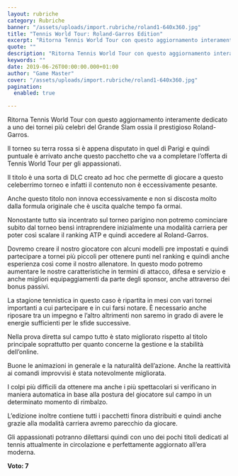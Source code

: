 ```yaml
---
layout: rubriche
category: Rubriche
banner: "/assets/uploads/import.rubriche/roland1-640x360.jpg"
title: "Tennis World Tour: Roland-Garros Edition"
excerpt: "Ritorna Tennis World Tour con questo aggiornamento interamente dedicato a uno dei tornei più celebri del Grande Slam ossia il prestigioso Roland-Garros. Il torneo su terra rossa si è appena disputato in quel di Parigi e quindi puntuale è arrivato anche questo pacchetto che va a completare l’offerta di Tennis World Tour per gli appassionati. [&hellip"
quote: ""
description: "Ritorna Tennis World Tour con questo aggiornamento interamente dedicato a uno dei tornei più celebri del Grande Slam ossia il prestigioso Roland-Garros. Il torneo su terra rossa si è appena disputato in quel di Parigi e quindi puntuale è arrivato anche questo pacchetto che va a completare l’offerta di Tennis World Tour per gli appassionati. [&hellip"
keywords: ""
date: 2019-06-26T00:00:00.000+01:00
author: "Game Master"
cover: "/assets/uploads/import.rubriche/roland1-640x360.jpg"
pagination:
  enabled: true

---
```


Ritorna Tennis World Tour con questo aggiornamento interamente dedicato a uno dei tornei più celebri del Grande Slam ossia il prestigioso Roland-Garros.

Il torneo su terra rossa si è appena disputato in quel di Parigi e quindi puntuale è arrivato anche questo pacchetto che va a completare l’offerta di Tennis World Tour per gli appassionati.

Il titolo è una sorta di DLC creato ad hoc che permette di giocare a questo celeberrimo torneo e infatti il contenuto non è eccessivamente pesante.

Anche questo titolo non innova eccessivamente e non si discosta molto dalla formula originale che è uscita qualche tempo fa ormai.

Nonostante tutto sia incentrato sul torneo parigino non potremo cominciare subito dal torneo bensì intraprendere inizialmente una modalità carriera per poter così scalare il ranking ATP e quindi accedere al Roland-Garros.

Dovremo creare il nostro giocatore con alcuni modelli pre impostati e quindi partecipare a tornei più piccoli per ottenere punti nel ranking e quindi anche esperienza così come il nostro allenatore. In questo modo potremo aumentare le nostre caratteristiche in termini di attacco, difesa e servizio e anche migliori equipaggiamenti da parte degli sponsor, anche attraverso dei bonus passivi.

La stagione tennistica in questo caso è ripartita in mesi con vari tornei importanti a cui partecipare e in cui farsi notare. È necessario anche riposare tra un impegno e l’altro altrimenti non saremo in grado di avere le energie sufficienti per le sfide successive.

Nella prova diretta sul campo tutto è stato migliorato rispetto al titolo principale soprattutto per quanto concerne la gestione e la stabilità dell’online.

Buone le animazioni in generale e la naturalità dell’azione. Anche la reattività ai comandi improvvisi è stata notevolmente migliorata.

I colpi più difficili da ottenere ma anche i più spettacolari si verificano in maniera automatica in base alla postura del giocatore sul campo in un determinato momento di rimbalzo.

L’edizione inoltre contiene tutti i pacchetti finora distribuiti e quindi anche grazie alla modalità carriera avremo parecchio da giocare.

Gli appassionati potranno dilettarsi quindi con uno dei pochi titoli dedicati al tennis attualmente in circolazione e perfettamente aggiornato all’era moderna.

**Voto: 7**